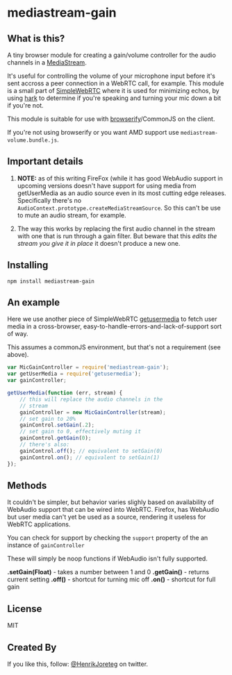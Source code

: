 # mediastream-gain 

## What is this?

A tiny browser module for creating a gain/volume controller for the audio channels in a [MediaStream](https://developer.mozilla.org/en-US/docs/WebRTC/MediaStream_API).

It's useful for controlling the volume of your microphone input before it's sent accross a peer connection in a WebRTC call, for example. This module is a small part of [SimpleWebRTC](http://simplewebrtc.com) where it is used for minimizing echos, by using [hark](http://latentflip.com/hark) to determine if you're speaking and turning your mic down a bit if you're not.

This module is suitable for use with [browserify](http://browserify.org)/CommonJS on the client. 

If you're not using browserify or you want AMD support use `mediastream-volume.bundle.js`.


## Important details

1. **NOTE:** as of this writing FireFox (while it has good WebAudio support in upcoming versions doesn't have support for using media from getUserMedia as an audio source even in its most cutting edge releases. Specifically there's no `AudioContext.prototype.createMediaStreamSource`. So this can't be use to mute an audio stream, for example.

2. The way this works by replacing the first audio channel in the stream with one that is run through a gain filter. But beware that this *edits the stream you give it in place* it doesn't produce a new one.


## Installing

```
npm install mediastream-gain
```

## An example

Here we use another piece of SimpleWebRTC [getusermedia](https://github.com/HenrikJoreteg/getusermedia) to fetch user media in a cross-browser, easy-to-handle-errors-and-lack-of-support sort of way. 

This assumes a commonJS environment, but that's not a requirement (see above).

```js
var MicGainController = require('mediastream-gain');
var getUserMedia = require('getusermedia');
var gainController;

getUserMedia(function (err, stream) {
    // this will replace the audio channels in the 
    // stream
    gainController = new MicGainController(stream);
    // set gain to 20%
    gainControl.setGain(.2);
    // set gain to 0, effectively muting it
    gainControl.getGain(0); 
    // there's also:
    gainControl.off(); // equivalent to setGain(0)
    gainControl.on(); // equivalent to setGain(1)
});

```

## Methods

It couldn't be simpler, but behavior varies slighly based on availability of WebAudio support that can be wired into WebRTC. Firefox, has WebAudio but user media can't yet be used as a source, rendering it useless for WebRTC applications.

You can check for support by checking the `support` property of the an instance of `gainController`

These will simply be noop functions if WebAudio isn't fully supported. 

**.setGain(Float)** - takes a number between 1 and 0
**.getGain()** - returns current setting
**.off()** - shortcut for turning mic off 
**.on()** - shortcut for full gain


## License

MIT

## Created By

If you like this, follow: [@HenrikJoreteg](http://twitter.com/henrikjoreteg) on twitter.


